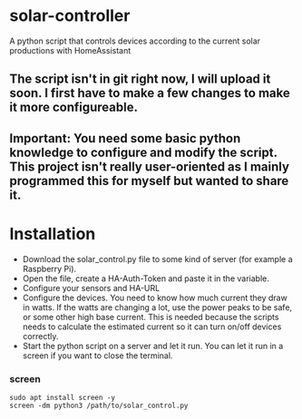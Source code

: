# solar-controller
A python script that controls devices according to the current solar productions with HomeAssistant

## The script isn't in git right now, I will upload it soon. I first have to make a few changes to make it more configureable.

## Important: You need some basic python knowledge to configure and modify the script. This project isn't really user-oriented as I mainly programmed this for myself but wanted to share it.

# Installation
- Download the solar_control.py file to some kind of server (for example a Raspberry Pi).
- Open the file, create a HA-Auth-Token and paste it in the variable.
- Configure your sensors and HA-URL
- Configure the devices. You need to know how much current they draw in watts.
  If the watts are changing a lot, use the power peaks to be safe, or some other high base current.
  This is needed because the scripts needs to calculate the estimated current so it can turn on/off devices correctly.
- Start the python script on a server and let it run. You can let it run in a screen if you want to close the terminal.

### screen
```
sudo apt install screen -y
screen -dm python3 /path/to/solar_control.py
```
